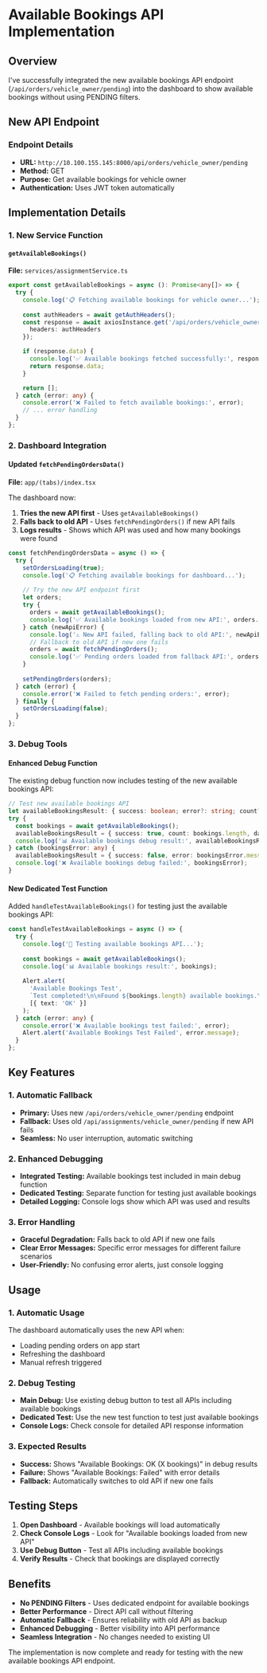 # Available Bookings API Implementation

## Overview

I've successfully integrated the new available bookings API endpoint (`/api/orders/vehicle_owner/pending`) into the dashboard to show available bookings without using PENDING filters.

## New API Endpoint

### Endpoint Details
- **URL:** `http://10.100.155.145:8000/api/orders/vehicle_owner/pending`
- **Method:** GET
- **Purpose:** Get available bookings for vehicle owner
- **Authentication:** Uses JWT token automatically

## Implementation Details

### 1. New Service Function

#### `getAvailableBookings()`
**File:** `services/assignmentService.ts`

```typescript
export const getAvailableBookings = async (): Promise<any[]> => {
  try {
    console.log('📋 Fetching available bookings for vehicle owner...');
    
    const authHeaders = await getAuthHeaders();
    const response = await axiosInstance.get('/api/orders/vehicle_owner/pending', {
      headers: authHeaders
    });

    if (response.data) {
      console.log('✅ Available bookings fetched successfully:', response.data.length, 'bookings');
      return response.data;
    }

    return [];
  } catch (error: any) {
    console.error('❌ Failed to fetch available bookings:', error);
    // ... error handling
  }
};
```

### 2. Dashboard Integration

#### Updated `fetchPendingOrdersData()`
**File:** `app/(tabs)/index.tsx`

The dashboard now:
1. **Tries the new API first** - Uses `getAvailableBookings()`
2. **Falls back to old API** - Uses `fetchPendingOrders()` if new API fails
3. **Logs results** - Shows which API was used and how many bookings were found

```typescript
const fetchPendingOrdersData = async () => {
  try {
    setOrdersLoading(true);
    console.log('📋 Fetching available bookings for dashboard...');
    
    // Try the new API endpoint first
    let orders;
    try {
      orders = await getAvailableBookings();
      console.log('✅ Available bookings loaded from new API:', orders.length);
    } catch (newApiError) {
      console.log('⚠️ New API failed, falling back to old API:', newApiError);
      // Fallback to old API if new one fails
      orders = await fetchPendingOrders();
      console.log('✅ Pending orders loaded from fallback API:', orders.length);
    }
    
    setPendingOrders(orders);
  } catch (error) {
    console.error('❌ Failed to fetch pending orders:', error);
  } finally {
    setOrdersLoading(false);
  }
};
```

### 3. Debug Tools

#### Enhanced Debug Function
The existing debug function now includes testing of the new available bookings API:

```typescript
// Test new available bookings API
let availableBookingsResult: { success: boolean; error?: string; count?: number; data?: any[] } = { success: false, error: 'Not tested' };
try {
  const bookings = await getAvailableBookings();
  availableBookingsResult = { success: true, count: bookings.length, data: bookings };
  console.log('📊 Available bookings debug result:', availableBookingsResult);
} catch (bookingsError: any) {
  availableBookingsResult = { success: false, error: bookingsError.message };
  console.log('❌ Available bookings debug failed:', bookingsError);
}
```

#### New Dedicated Test Function
Added `handleTestAvailableBookings()` for testing just the available bookings API:

```typescript
const handleTestAvailableBookings = async () => {
  try {
    console.log('🧪 Testing available bookings API...');
    
    const bookings = await getAvailableBookings();
    console.log('📊 Available bookings result:', bookings);
    
    Alert.alert(
      'Available Bookings Test',
      `Test completed!\n\nFound ${bookings.length} available bookings.\n\nResults logged to console.`,
      [{ text: 'OK' }]
    );
  } catch (error: any) {
    console.error('❌ Available bookings test failed:', error);
    Alert.alert('Available Bookings Test Failed', error.message);
  }
};
```

## Key Features

### 1. Automatic Fallback
- **Primary:** Uses new `/api/orders/vehicle_owner/pending` endpoint
- **Fallback:** Uses old `/api/assignments/vehicle_owner/pending` if new API fails
- **Seamless:** No user interruption, automatic switching

### 2. Enhanced Debugging
- **Integrated Testing:** Available bookings test included in main debug function
- **Dedicated Testing:** Separate function for testing just available bookings
- **Detailed Logging:** Console logs show which API was used and results

### 3. Error Handling
- **Graceful Degradation:** Falls back to old API if new one fails
- **Clear Error Messages:** Specific error messages for different failure scenarios
- **User-Friendly:** No confusing error alerts, just console logging

## Usage

### 1. Automatic Usage
The dashboard automatically uses the new API when:
- Loading pending orders on app start
- Refreshing the dashboard
- Manual refresh triggered

### 2. Debug Testing
- **Main Debug:** Use existing debug button to test all APIs including available bookings
- **Dedicated Test:** Use the new test function to test just available bookings
- **Console Logs:** Check console for detailed API response information

### 3. Expected Results
- **Success:** Shows "Available Bookings: OK (X bookings)" in debug results
- **Failure:** Shows "Available Bookings: Failed" with error details
- **Fallback:** Automatically switches to old API if new one fails

## Testing Steps

1. **Open Dashboard** - Available bookings will load automatically
2. **Check Console Logs** - Look for "Available bookings loaded from new API"
3. **Use Debug Button** - Test all APIs including available bookings
4. **Verify Results** - Check that bookings are displayed correctly

## Benefits

- **No PENDING Filters** - Uses dedicated endpoint for available bookings
- **Better Performance** - Direct API call without filtering
- **Automatic Fallback** - Ensures reliability with old API as backup
- **Enhanced Debugging** - Better visibility into API performance
- **Seamless Integration** - No changes needed to existing UI

The implementation is now complete and ready for testing with the new available bookings API endpoint.

